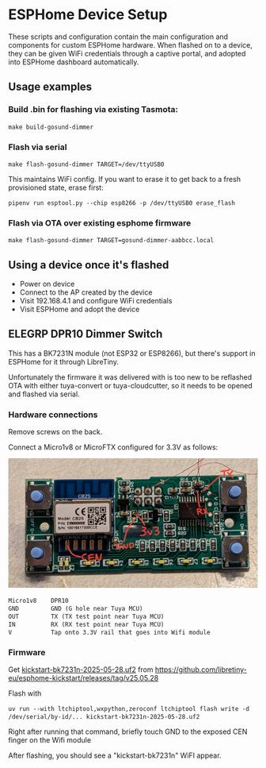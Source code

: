 # ESPHome Device Setup

These scripts and configuration contain the main configuration and
components for custom ESPHome hardware.  When flashed on to a device,
they can be given WiFi credentials through a captive portal, and
adopted into ESPHome dashboard automatically.

## Usage examples

### Build .bin for flashing via existing Tasmota:

    make build-gosund-dimmer

### Flash via serial

    make flash-gosund-dimmer TARGET=/dev/ttyUSB0

This maintains WiFi config.  If you want to erase it to get back to a
fresh provisioned state, erase first:

    pipenv run esptool.py --chip esp8266 -p /dev/ttyUSB0 erase_flash

### Flash via OTA over existing esphome firmware

    make flash-gosund-dimmer TARGET=gosund-dimmer-aabbcc.local

## Using a device once it's flashed

- Power on device
- Connect to the AP created by the device
- Visit 192.168.4.1 and configure WiFi credentials
- Visit ESPHome and adopt the device


## ELEGRP DPR10 Dimmer Switch

This has a BK7231N module (not ESP32 or ESP8266), but there's support
in ESPHome for it through LibreTiny.

Unfortunately the firmware it was delivered with is too new to be
reflashed OTA with either tuya-convert or tuya-cloudcutter, so it
needs to be opened and flashed via serial.

### Hardware connections

Remove screws on the back.

Connect a Micro1v8 or MicroFTX configured for 3.3V as follows:

![](images/elegrp-dpr10-pinout.jpg)

    Micro1v8    DPR10
    GND         GND (G hole near Tuya MCU)
    OUT         TX (TX test point near Tuya MCU)
    IN          RX (RX test point near Tuya MCU)
    V           Tap onto 3.3V rail that goes into Wifi module

### Firmware

Get [kickstart-bk7231n-2025-05-28.uf2](https://github.com/libretiny-eu/esphome-kickstart/releases/download/v25.05.28/kickstart-bk7231n-2025-05-28.uf2)
from https://github.com/libretiny-eu/esphome-kickstart/releases/tag/v25.05.28

Flash with

    uv run --with ltchiptool,wxpython,zeroconf ltchiptool flash write -d /dev/serial/by-id/... kickstart-bk7231n-2025-05-28.uf2

Right after running that command, briefly touch GND to the exposed CEN finger on the Wifi module

After flashing, you should see a "kickstart-bk7231n" WiFI appear.
